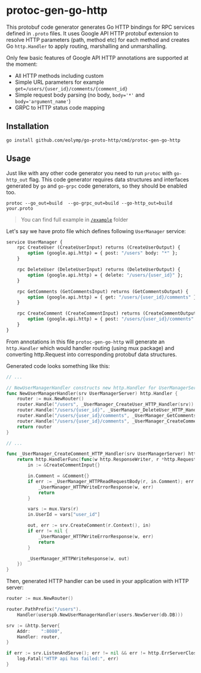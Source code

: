 # protoc-gen-go-http

This protobuf code generator generates Go HTTP bindings for RPC services defined in `.proto` files. 
It uses Google API HTTP protobuf extension to resolve HTTP parameters (path, method etc) for each method and creates Go `http.Handler` to apply routing, marshalling and unmarshalling.

Only few basic features of Google API HTTP annotations are supported at the moment:

- All HTTP methods including custom
- Simple URL parameters for example `get=/users/{user_id}/comments/{comment_id}`
- Simple request body parsing (no body, `body='*'` and `body='argument_name'`)
- GRPC to HTTP status code mapping

## Installation

```
go install github.com/eolymp/go-proto-http/cmd/protoc-gen-go-http
```

## Usage

Just like with any other code generator you need to run `protoc` with `go-http_out` flag. This code generator requires data structures and interfaces generated by `go` and `go-grpc` code generators, so they should be enabled too.

```
protoc --go_out=build  --go-grpc_out=build --go-http_out=build your.proto
```

> You can find full example in [`/example`](/example) folder

Let's say we have proto file which defines following `UserManager` service:

```proto
service UserManager {
    rpc CreateUser (CreateUserInput) returns (CreateUserOutput) {
        option (google.api.http) = { post: "/users" body: "*" };
    }

    rpc DeleteUser (DeleteUserInput) returns (DeleteUserOutput) {
        option (google.api.http) = { delete: "/users/{user_id}" };
    }

    rpc GetComments (GetCommentsInput) returns (GetCommentsOutput) {
        option (google.api.http) = { get: "/users/{user_id}/comments" };
    }

    rpc CreateComment (CreateCommentInput) returns (CreateCommentOutput) {
        option (google.api.http) = { post: "/users/{user_id}/comments" body: "comment" };
    }
}
```

From annotations in this file `protoc-gen-go-http` will generate an `http.Handler` which would handler routing (using mux package) and converting http.Request into corresponding protobuf data structures. 

Generated code looks something like this:

```go
// ...

// NewUserManagerHandler constructs new http.Handler for UserManagerServer
func NewUserManagerHandler(srv UserManagerServer) http.Handler {
	router := mux.NewRouter()
	router.Handle("/users", _UserManager_CreateUser_HTTP_Handler(srv)).Methods("POST")
	router.Handle("/users/{user_id}", _UserManager_DeleteUser_HTTP_Handler(srv)).Methods("DELETE")
	router.Handle("/users/{user_id}/comments", _UserManager_GetComments_HTTP_Handler(srv)).Methods("GET")
	router.Handle("/users/{user_id}/comments", _UserManager_CreateComment_HTTP_Handler(srv)).Methods("POST")
	return router
}

// ...

func _UserManager_CreateComment_HTTP_Handler(srv UserManagerServer) http.Handler {
	return http.HandlerFunc(func(w http.ResponseWriter, r *http.Request) {
		in := &CreateCommentInput{}

		in.Comment = &Comment{}
		if err := _UserManager_HTTPReadRequestBody(r, in.Comment); err != nil {
			_UserManager_HTTPWriteErrorResponse(w, err)
			return
		}

		vars := mux.Vars(r)
		in.UserId = vars["user_id"]

		out, err := srv.CreateComment(r.Context(), in)
		if err != nil {
			_UserManager_HTTPWriteErrorResponse(w, err)
			return
		}

		_UserManager_HTTPWriteResponse(w, out)
	})
}
```

Then, generated HTTP handler can be used in your application with HTTP server:

```go
router := mux.NewRouter()

router.PathPrefix("/users").
	Handler(userspb.NewUserManagerHandler(users.NewServer(db.DB)))

srv := &http.Server{
	Addr:    ":8080",
	Handler: router,
}

if err := srv.ListenAndServe(); err != nil && err != http.ErrServerClosed {
	log.Fatal("HTTP api has failed:", err)
}
```
